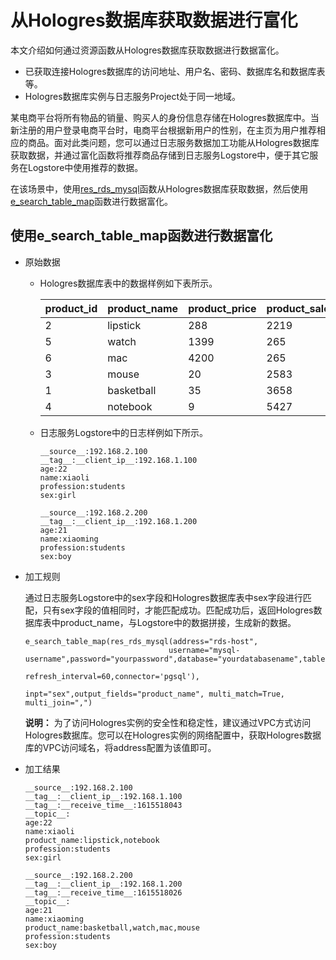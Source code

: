 # 从Hologres数据库获取数据进行富化

本文介绍如何通过资源函数从Hologres数据库获取数据进行数据富化。

-   已获取连接Hologres数据库的访问地址、用户名、密码、数据库名和数据库表等。
-   Hologres数据库实例与日志服务Project处于同一地域。

某电商平台将所有物品的销量、购买人的身份信息存储在Hologres数据库中。当新注册的用户登录电商平台时，电商平台根据新用户的性别，在主页为用户推荐相应的商品。面对此类问题，您可以通过日志服务数据加工功能从Hologres数据库获取数据，并通过富化函数将推荐商品存储到日志服务Logstore中，便于其它服务在Logstore中使用推荐的数据。

在该场景中，使用[res\_rds\_mysql](/cn.zh-CN/数据加工/数据加工语法/表达式函数/资源函数.md)函数从Hologres数据库获取数据，然后使用[e\_search\_table\_map](/cn.zh-CN/数据加工/数据加工语法/全局操作函数/映射富化函数.md)函数进行数据富化。

## 使用e\_search\_table\_map函数进行数据富化

-   原始数据
    -   Hologres数据库表中的数据样例如下表所示。

        |product\_id|product\_name|product\_price|product\_sales\_number|sex|
        |-----------|-------------|--------------|----------------------|---|
        |2|lipstick|288|2219|girl|
        |5|watch|1399|265|boy|
        |6|mac|4200|265|boy|
        |3|mouse|20|2583|boy|
        |1|basketball|35|3658|boy|
        |4|notebook|9|5427|girl|

    -   日志服务Logstore中的日志样例如下所示。

        ```
        __source__:192.168.2.100
        __tag__:__client_ip__:192.168.1.100
        age:22
        name:xiaoli
        profession:students
        sex:girl
        
        __source__:192.168.2.200
        __tag__:__client_ip__:192.168.1.200
        age:21
        name:xiaoming
        profession:students
        sex:boy
        ```

-   加工规则

    通过日志服务Logstore中的sex字段和Hologres数据库表中sex字段进行匹配，只有sex字段的值相同时，才能匹配成功。匹配成功后，返回Hologres数据库表中product\_name，与Logstore中的数据拼接，生成新的数据。

    ```
    e_search_table_map(res_rds_mysql(address="rds-host", 
                                    username="mysql-username",password="yourpassword",database="yourdatabasename",table="yourtablename",
                                    refresh_interval=60,connector='pgsql'),
                                    inpt="sex",output_fields="product_name", multi_match=True, multi_join=",")
    ```

    **说明：** 为了访问Hologres实例的安全性和稳定性，建议通过VPC方式访问Hologres数据库。您可以在Hologres实例的网络配置中，获取Hologres数据库的VPC访问域名，将address配置为该值即可。

-   加工结果

    ```
    __source__:192.168.2.100
    __tag__:__client_ip__:192.168.1.100
    __tag__:__receive_time__:1615518043
    __topic__:
    age:22
    name:xiaoli
    product_name:lipstick,notebook
    profession:students
    sex:girl
    
    __source__:192.168.2.200
    __tag__:__client_ip__:192.168.1.200
    __tag__:__receive_time__:1615518026
    __topic__:
    age:21
    name:xiaoming
    product_name:basketball,watch,mac,mouse
    profession:students
    sex:boy
    ```


